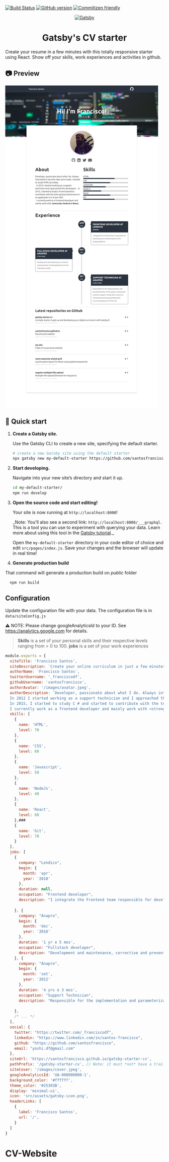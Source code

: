 [![Build Status](https://travis-ci.org/santosfrancisco/gatsby-starter-cv.svg?branch=master)](https://travis-ci.org/santosfrancisco/gatsby-starter-cv)
[![GitHub version](https://badge.fury.io/gh/santosfrancisco%2Fgatsby-starter-cv.svg)](https://badge.fury.io/gh/santosfrancisco%2Fgatsby-starter-cv)
[![Commitizen friendly](https://img.shields.io/badge/commitizen-friendly-brightgreen.svg)](http://commitizen.github.io/cz-cli/)

<p align="center">
  <a href="https://www.gatsbyjs.org">
    <img alt="Gatsby" src="https://www.gatsbyjs.org/monogram.svg" width="60" />
  </a>
</p>
<h1 align="center">
  Gatsby's CV starter
</h1>

Create your resume in a few minutes with this totally responsive starter using React. Show off your skills, work experiences and activities in github.


## 📷 Preview

![Preview](./preview.png)

## 🚀 Quick start

1.  **Create a Gatsby site.**

    Use the Gatsby CLI to create a new site, specifying the default starter.

    ```sh
    # create a new Gatsby site using the default starter
    npx gatsby new my-default-starter https://github.com/santosfrancisco/gatsby-starter-cv
    ```

1.  **Start developing.**

    Navigate into your new site’s directory and start it up.

    ```sh
    cd my-default-starter/
    npm run develop
    ```

1.  **Open the source code and start editing!**

    Your site is now running at `http://localhost:8000`!

    \_Note: You'll also see a second link: `http://localhost:8000/___graphql`. This is a tool you can use to experiment with querying your data. Learn more about using this tool in the [Gatsby tutorial](https://www.gatsbyjs.org/tutorial/part-five/#introducing-graphiql).\_

    Open the `my-default-starter` directory in your code editor of choice and edit `src/pages/index.js`. Save your changes and the browser will update in real time!

1. **Generate production build**

  That command will generate a production build on _public_ folder
  ```sh
    npm run build
  ```

## Configuration

Update the configuration file with your data. The configuration file is in ```data/siteConfig.js```

:warning: NOTE: Please change googleAnalyticsId to your ID.  See https://analytics.google.com for details.

> **Skills** is a set of your personal skills and their respective levels ranging from > 0 to 100.
> **jobs** is a set of your work experiences

```js
module.exports = {
  siteTitle: 'Francisco Santos',
  siteDescription: `Create your online curriculum in just a few minutes with this starter`,
  authorName: 'Francisco Santos',
  twitterUsername: '_franciscodf',
  githubUsername: 'santosfrancisco',
  authorAvatar: '/images/avatar.jpeg',
  authorDescription: `Developer, passionate about what I do. Always interested in how the sites were made, I started to study HTML by hobby. <br />
  In 2012 I started working as a support technician and I approached the developers.
  In 2015, I started to study C # and started to contribute with the team giving maintenance in an application in C # and .NET. <br />
  I currently work as a frontend developer and mainly work with <strong>Javascript, NodeJS e React.</strong>`,
  skills: [
    {
      name: 'HTML',
      level: 70
    },
    {
      name: 'CSS',
      level: 60
    },
    {
      name: 'Javascript',
      level: 50
    },
    {
      name: 'NodeJs',
      level: 40
    },
    {
      name: 'React',
      level: 60
    },### 
    {
      name: 'Git',
      level: 70
    }
  ],
  jobs: [
    {
      company: "Lendico",
      begin: {
        month: 'apr',
        year: '2018'
      },
      duration: null,
      occupation: "Frontend developer",
      description: "I integrate the Frontend team responsible for developing and maintaining the online lending platform."
  
    }, {
      company: "Anapro",
      begin: {
        month: 'dec',
        year: '2016'
      },
      duration: '1 yr e 5 mos',
      occupation: "Fullstack developer",
      description: "Development and maintenance, corrective and preventive, of web applications for the real estate market."
    }, {
      company: "Anapro",
      begin: {
        month: 'set',
        year: '2012'
      },
      duration: '4 yrs e 3 mos',
      occupation: "Support Technician",
      description: "Responsible for the implementation and parameterization of the system, training and customer support. Acting also in person in real estate launches guaranteeing the success and good use of the tool."
  
    },
    /* ... */
  ],
  social: {
    twitter: "https://twitter.com/_franciscodf",
    linkedin: "https://www.linkedin.com/in/santos-francisco",
    github: "https://github.com/santosfrancisco",
    email: "yoshi.df@gmail.com"
  },
  siteUrl: 'https://santosfrancisco.github.io/gatsby-starter-cv',
  pathPrefix: '/gatsby-starter-cv', // Note: it must *not* have a trailing slash.
  siteCover: '/images/cover.jpeg',
  googleAnalyticsId: 'UA-000000000-1',
  background_color: '#ffffff',
  theme_color: '#25303B',
  display: 'minimal-ui',
  icon: 'src/assets/gatsby-icon.png',
  headerLinks: [
    {
      label: 'Francisco Santos',
      url: '/',
    }
  ]
}

```
# CV-Website
